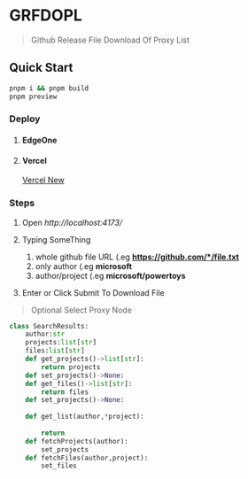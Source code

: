 # GRFDOPL 
>Github Release File Download Of Proxy List


## Quick Start
```bash
pnpm i && pnpm build
pnpm preview
```


### Deploy
1. #### EdgeOne

2. #### Vercel
    [Vercel New](https://vercel.com/new/import?framework=vite&hasTrialAvailable=1&project-name=grfdopl&remainingProjects=1&s=https%3A%2F%2Fgithub.com%2Fclick2boom%2FGRFDOPL&teamSlug=wenjieaha-outlookcoms-projects&totalProjects=1)

### Steps
1. Open *http://localhost:4173/*
2. Typing SomeThing
    1. whole github file URL (.eg **https://github.com/*/file.txt**
    2. only author (.eg **microsoft**
    3. author/project (.eg **microsoft/powertoys**
    
3. Enter or Click Submit To Download File
>Optional Select Proxy Node



```python
class SearchResults:
    author:str
    projects:list[str]
    files:list[str]
    def get_projects()->list[str]:
        return projects
    def set_projects()->None:
    def get_files()->list[str]:
        return files
    def set_projects()->None:
    
    def get_list(author,*project):
        
        return 
    def fetchProjects(author):
        set_projects
    def fetchFiles(author,project):
        set_files


```

